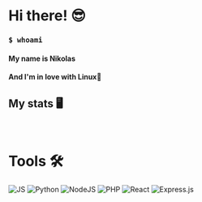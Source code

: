 <h1>Hi there! 😎</h1>
<h3><code>$ whoami</code></h3>
  <h4>My name is Nikolas</h4>
  <h4>And I'm in love with Linux🐧</h4>
  
 <h2>My stats 🖥</h2>
 
 
<img alt="" src="https://github-readme-stats.vercel.app/api?username=nikolasdan&show_icons=true&theme=gotham" />


<img alt="" src="https://github-readme-stats.vercel.app/api/top-langs/?username=nikolasdan&layout=compact&theme=gotham"/>


 <br/>
<h1> Tools 🛠️ </h1>
<div>
<img alt="JS" src="https://img.shields.io/badge/-JS-yellow?style=for-the-badge&logo=javascript&logoColor=white" />
<img alt="Python" src="https://img.shields.io/badge/-Python-blue?style=for-the-badge&logo=python&logoColor=white" />
<img alt="NodeJS" src="https://img.shields.io/badge/node.js%20-%2343853D.svg?&style=for-the-badge&logo=node.js&logoColor=white"/>  
<img alt="PHP" src="https://img.shields.io/badge/php-%23777BB4.svg?&style=for-the-badge&logo=php&logoColor=white"/>
<img alt="React" src="https://img.shields.io/badge/react%20-%2320232a.svg?&style=for-the-badge&logo=react&logoColor=%2361DAFB"/>
<img alt="Express.js" src="https://img.shields.io/badge/express-000000?style=for-the-badge&logo=express&logoColor=white"/>
</div>


